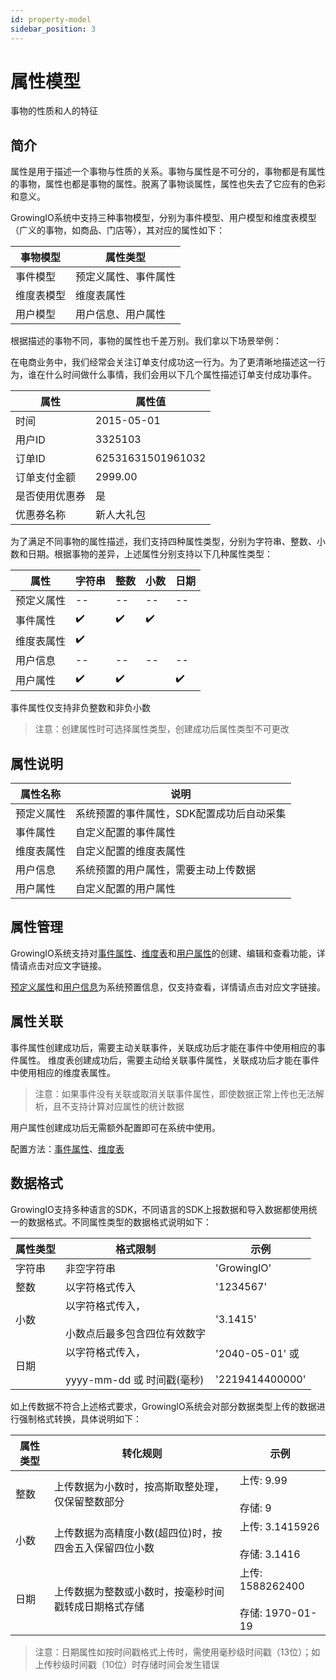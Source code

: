 ```yaml
---
id: property-model
sidebar_position: 3 
---
```


# 属性模型

事物的性质和人的特征

## 简介[](#jian-jie)

属性是用于描述一个事物与性质的关系。事物与属性是不可分的，事物都是有属性的事物，属性也都是事物的属性。脱离了事物谈属性，属性也失去了它应有的色彩和意义。

GrowingIO系统中支持三种事物模型，分别为事件模型、用户模型和维度表模型（广义的事物，如商品、门店等），其对应的属性如下：

| 事物模型 | 属性类型 |
| --- | --- |
| 事件模型 | 预定义属性、事件属性 |
| 维度表模型 | 维度表属性 |
| 用户模型 | 用户信息、用户属性 |

根据描述的事物不同，事物的属性也千差万别。我们拿以下场景举例：

在电商业务中，我们经常会关注订单支付成功这一行为。为了更清晰地描述这一行为，谁在什么时间做什么事情，我们会用以下几个属性描述订单支付成功事件。

| 属性  | 属性值 |
| --- | --- |
| 时间  | 2015-05-01 |
| 用户ID | 3325103 |
| 订单ID | 62531631501961032 |
| 订单支付金额 | 2999.00 |
| 是否使用优惠券 | 是   |
| 优惠券名称 | 新人大礼包 |

为了满足不同事物的属性描述，我们支持四种属性类型，分别为字符串、整数、小数和日期。根据事物的差异，上述属性分别支持以下几种属性类型：

| 属性  | 字符串 | 整数  | 小数  | 日期  |
| --- | --- | --- | --- | --- |
| 预定义属性 | --  | --  | --  | --  |
| 事件属性 | ✔️  | ✔️  | ✔️  | ​   |
| 维度表属性 | ✔️  | ​   | ​   | ​   |
| 用户信息 | --  | --  | --  | --  |
| 用户属性 | ✔️  | ✔️  | ​   | ✔️  |

事件属性仅支持非负整数和非负小数

> 注意：创建属性时可选择属性类型，创建成功后属性类型不可更改

## 属性说明[](#shu-xing-shuo-ming)

| 属性名称 | 说明  |
| --- | --- |
| 预定义属性 | 系统预置的事件属性，SDK配置成功后自动采集 |
| 事件属性 | 自定义配置的事件属性 |
| 维度表属性 | 自定义配置的维度表属性 |
| 用户信息 | 系统预置的用户属性，需要主动上传数据 |
| 用户属性 | 自定义配置的用户属性 |

## 属性管理[](#shu-xing-guan-li)

GrowingIO系统支持对[事件属性](../../product-manual/customer-data-platform/event-management/event-property)、[维度表](../../product-manual/customer-data-platform/dimension-table-management/dimension-table-management)和[用户属性](../../product-manual/customer-data-platform/user-management/user-properties)的创建、编辑和查看功能，详情请点击对应文字链接。

​[预定义属性](../../product-manual/customer-data-platform/event-management/present-property)和[用户信息](../../product-manual/customer-data-platform/user-management/user-identifications)为系统预置信息，仅支持查看，详情请点击对应文字链接。

## 属性关联[](#shu-xing-guan-lian)

事件属性创建成功后，需要主动关联事件，关联成功后才能在事件中使用相应的事件属性。
维度表创建成功后，需要主动给关联事件属性，关联成功后才能在事件中使用相应的维度表属性。

> 注意：如果事件没有关联或取消关联事件属性，即使数据正常上传也无法解析，且不支持计算对应属性的统计数据

用户属性创建成功后无需额外配置即可在系统中使用。

配置方法：[事件属性](../../product-manual/customer-data-platform/event-management/event-property#创建事件属性)、[维度表](../../product-manual/customer-data-platform/dimension-table-management/dimension-table-management#创建维度表)​

## 数据格式[](#shu-ju-ge-shi)

GrowingIO支持多种语言的SDK，不同语言的SDK上报数据和导入数据都使用统一的数据格式。不同属性类型的数据格式说明如下：

| 属性类型 | 格式限制 | 示例  |
| --- | --- | --- |
| 字符串 | 非空字符串 | 'GrowingIO' |
| 整数  | 以字符格式传入 | '1234567' |
| 小数  | 以字符格式传入，<br></br>小数点后最多包含四位有效数字 | '3.1415' |
| 日期  | 以字符格式传入，<br></br>yyyy-mm-dd 或 时间戳(毫秒) | '2040-05-01' 或<br></br>'2219414400000' |

如上传数据不符合上述格式要求，GrowingIO系统会对部分数据类型上传的数据进行强制格式转换，具体说明如下：

| 属性类型 | 转化规则 | 示例  |
| --- | --- | --- |
| 整数  | 上传数据为小数时，按高斯取整处理，仅保留整数部分 | 上传: 9.99<br></br>存储: 9 |
| 小数  | 上传数据为高精度小数(超四位)时，按四舍五入保留四位小数 | 上传: 3.1415926<br></br>存储: 3.1416 |
| 日期  | 上传数据为整数或小数时，按毫秒时间戳转成日期格式存储 | 上传: 1588262400<br></br>存储: 1970-01-19 |

> 注意：日期属性如按时间戳格式上传时，需使用毫秒级时间戳（13位）；如上传秒级时间戳（10位）时存储时间会发生错误
